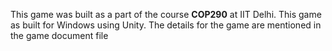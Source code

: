 This game was built as a part of the course **COP290** at IIT Delhi. This game as built for Windows using Unity. The details for the game are mentioned in the game document file
